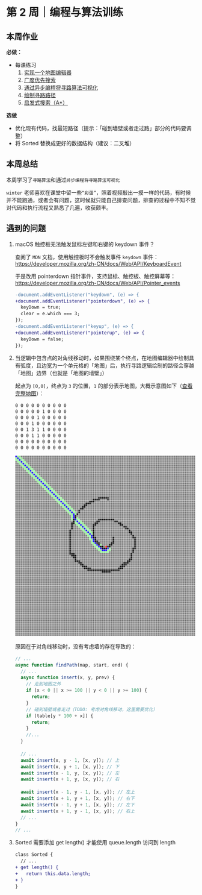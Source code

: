 # 第 2 周｜编程与算法训练

## 本周作业

**必做：**

- 每课练习
  1. [实现一个地图编辑器](./homework/pathfinding-algorithm-visualization/1.html)
  2. [广度优先搜索](./homework/pathfinding-algorithm-visualization/2.html)
  3. [通过异步编程将寻路算法可视化](./homework/pathfinding-algorithm-visualization/3.html)
  4. [绘制寻路路径](./homework/pathfinding-algorithm-visualization/4.html)
  5. [启发式搜索（A\*）](./homework/pathfinding-algorithm-visualization/5.html)

**选做**

- 优化现有代码，找最短路径（提示：「碰到墙壁或者走过路」部分的代码要调整）
- 将 Sorted 替换成更好的数据结构（建议：二叉堆）

## 本周总结

本周学习了`寻路算法`和通过`异步编程将寻路算法可视化`

`winter` 老师喜欢在课堂中留一些`“彩蛋”`，照着视频敲出一摸一样的代码，有时候并不能跑通，或者会有问题，这时候就只能自己排查问题，排查的过程中不知不觉对代码和执行流程又熟悉了几遍，收获颇丰。

## 遇到的问题

1. macOS 触控板无法触发鼠标左键和右键的 keydown 事件？

   查阅了 `MDN` 文档，使用触控板时不会触发事件 `keydown` 事件：
   https://developer.mozilla.org/zh-CN/docs/Web/API/KeyboardEvent

   于是改用 pointerdown 指针事件，支持鼠标、触控板、触控屏幕等：
   https://developer.mozilla.org/zh-CN/docs/Web/API/Pointer_events

   ```diff
   -document.addEventListener("keydown", (e) => {
   +document.addEventListener("pointerdown", (e) => {
     keyDown = true;
     clear = e.which === 3;
   });
   -document.addEventListener("keyup", (e) => {
   +document.addEventListener("pointerup", (e) => {
     keyDown = false;
   });
   ```

1. 当逻辑中包含点的对角线移动时，如果围绕某个终点，在地图编辑器中绘制具有弧度，且边宽为一个单元格的「地图」后，执行寻路逻辑绘制的路径会穿越「地图」边界（也就是「地图的墙壁」）

   起点为 `[0,0]`，终点为 `3` 的位置，`1` 的部分表示地图，大概示意图如下（[查看完整地图](./homework/pathfinding-algorithm-visualization/default-map.js)）：

   ```log
   0 0 0 0 0 0 0 0 0 0
   0 0 0 0 0 1 0 0 0 0
   0 0 0 0 1 0 0 0 0 0
   0 0 0 1 0 0 0 0 0 0
   0 0 1 3 1 1 0 0 0 0
   0 0 0 1 1 0 0 0 0 0
   0 0 0 0 0 0 0 0 0 0
   0 0 0 0 0 0 0 0 0 0
   ```

   ![](./homework/pathfinding-algorithm-visualization/images/pathfinding-on-default-map-1.png)

   原因在于对角线移动时，没有考虑墙的存在导致的：

   ```js
   // ...
   async function findPath(map, start, end) {
     // ...
     async function insert(x, y, prev) {
       // 走到地图之外
       if (x < 0 || x >= 100 || y < 0 || y >= 100) {
         return;
       }
       // 碰到墙壁或者走过（TODO: 考虑对角线移动，这里需要优化）
       if (table[y * 100 + x]) {
         return;
       }
       //...
     }

     // ...
     await insert(x, y - 1, [x, y]); // 上
     await insert(x, y + 1, [x, y]); // 下
     await insert(x - 1, y, [x, y]); // 左
     await insert(x + 1, y, [x, y]); // 右

     await insert(x - 1, y - 1, [x, y]); // 左上
     await insert(x + 1, y + 1, [x, y]); // 右下
     await insert(x - 1, y + 1, [x, y]); // 左下
     await insert(x + 1, y - 1, [x, y]); // 右上
     // ...
   }
   // ...
   ```

1. Sorted 需要添加 get length() 才能使用 queue.length 访问到 length

   ```diff
   class Sorted {
     // ...
   + get length() {
   +   return this.data.length;
   + }
   }
   ```
